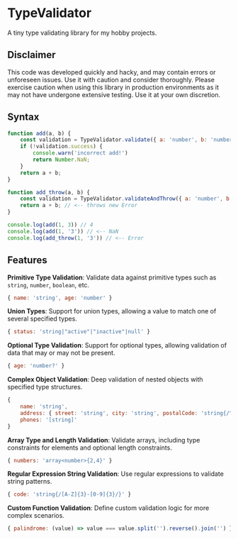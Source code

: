 ﻿
# TypeValidator

A tiny type validating library for my hobby projects.

## Disclaimer

This code was developed quickly and hacky, and may contain errors or unforeseen issues. Use it with caution and consider thoroughly. Please exercise caution when using this library in production environments as it may not have undergone extensive testing. Use it at your own discretion.

## Syntax
```js
function add(a, b) {
    const validation = TypeValidator.validate({ a: 'number', b: 'number' }, { a, b })
    if (!validation.success) {
        console.warn('incorrect add!')
        return Number.NaN;
    }
    return a + b;
}

function add_throw(a, b) {
    const validation = TypeValidator.validateAndThrow({ a: 'number', b: 'number' }, { a, b })
    return a + b; // <-- throws new Error
}

console.log(add(1, 3)) // 4
console.log(add(1, '3')) // <-- NaN
console.log(add_throw(1, '3')) // <-- Error
```

## Features

**Primitive Type Validation**: Validate data against primitive types such as `string`, `number`, `boolean`, etc. 
```js
{ name: 'string', age: 'number' }
```
**Union Types**: Support for union types, allowing a value to match one of several specified types. 
```js
{ status: 'string|"active"|"inactive"|null' }
```
**Optional Type Validation**: Support for optional types, allowing validation of data that may or may not be present. 
```js
{ age: 'number?' }
```
**Complex Object Validation**: Deep validation of nested objects with specified type structures. 
```js
{
    name: 'string',
    address: { street: 'string', city: 'string', postalCode: 'string{/^[0-9]{5}$/}' }
    phones: '[string]'
}
```
**Array Type and Length Validation**: Validate arrays, including type constraints for elements and optional length constraints. 
```js
{ numbers: 'array<number>{2,4}' }
```
**Regular Expression String Validation**: Use regular expressions to validate string patterns. 
```js
{ code: 'string{/[A-Z]{3}-[0-9]{3}/}' }
```
**Custom Function Validation**: Define custom validation logic for more complex scenarios.
```js
{ palindrome: (value) => value === value.split('').reverse().join('') }
```
